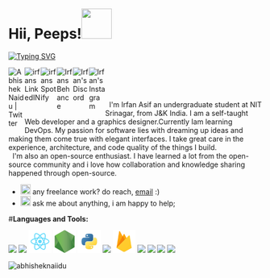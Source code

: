 <h1>Hii, Peeps!<img src="https://uarrr.org/wp-content/uploads/2020/12/IMG_1769.gif" width="60" height="60"
/> </h1>
                                                                                                                      
[![Typing SVG](https://readme-typing-svg.herokuapp.com?lines=Iam+Irfan+Asif)](https://git.io/typing-svg)
<br/>

<a href="https://twitter.com/demonicirfan">
  <img align="left" alt="Abhishek Naidu | Twitter" width="32px" src="https://image.flaticon.com/icons/png/512/174/174876.png" />
</a>
<a href="https://www.linkedin.com/in/demonicirfan/">
  <img align="left" alt="irfans LinkedIN" width="32px" src="https://image.flaticon.com/icons/png/512/174/174857.png" />
</a>
<a href="https://open.spotify.com/playlist/4Fc5JnFhckKzfcKTv70jFi?si=aed36967b20e4d46">
  <img align="left" alt="irfans Spotify"width="32px" src="https://image.flaticon.com/icons/png/128/174/174872.png" />
</a>
<a href="https://www.behance.net/irfanasif">
  <img align="left" alt="Irfans Behance" width="32px" src="https://image.flaticon.com/icons/png/512/145/145799.png" />
</a>
<a href="https://discord.gg/aladdin#2419">
  <img align="left" alt="Irfan's Discord" width="32px" src="https://raw.githubusercontent.com/peterthehan/peterthehan/master/assets/discord.svg" />
</a>
</a>
<a href="https://www.instagram.com/demonicirfan/">
  <img align="left" alt="Irfan's Instagram"  width=32px" src="https://image.flaticon.com/icons/png/512/174/174855.png" />
</a>
                                                                                                                      
<br/>
                                                                                                                      
<br/>

<br/>
                                                                                                                      
<p>
  &nbsp I'm Irfan Asif an undergraduate student at NIT Srinagar, from J&K India. I am a self-taught Web developer and a graphics designer.Currently Iam learning DevOps. My passion for software lies with dreaming up ideas and making them come true with elegant interfaces. I take great care in the experience, architecture, and code quality of the things I build. 
  <br/> &nbsp I'm also an open-source enthusiast. I have learned a lot from the open-source community and i love how collaboration and knowledge sharing happened through open-source. </p>

- <img src="https://github.com/TheDudeThatCode/TheDudeThatCode/blob/master/Assets/Mario_Hello_Big.gif?raw=true" width="20" height="20"
/> any freelance work? do reach, [email](mailto:hashtag.irfan@gmail.com) :)
- <img src="https://github.com/TheDudeThatCode/TheDudeThatCode/blob/master/Assets/Rocket.gif?raw=true" width="20" height="20"
/>
 ask me about anything, i am happy to help;
                                                                                                                        
#**Languages and Tools:**  

<code><img height="45" src="https://icon-library.com/images/javascript-icon-png/javascript-icon-png-23.jpg"></code>
<code><img height="48" src="https://cdn.iconscout.com/icon/free/png-256/java-60-1174953.png"></code>
<code><img height="45" src="https://raw.githubusercontent.com/github/explore/80688e429a7d4ef2fca1e82350fe8e3517d3494d/topics/react/react.png"></code>
<code><img height="45" src="https://raw.githubusercontent.com/github/explore/80688e429a7d4ef2fca1e82350fe8e3517d3494d/topics/nodejs/nodejs.png"></code>
<code><img height="45" src="https://raw.githubusercontent.com/github/explore/80688e429a7d4ef2fca1e82350fe8e3517d3494d/topics/python/python.png"></code>
<code><img height="45" src="https://infinapps.com/wp-content/uploads/2018/10/mongodb-logo.png"></code>
<code><img height="45" src="https://raw.githubusercontent.com/github/explore/80688e429a7d4ef2fca1e82350fe8e3517d3494d/topics/firebase/firebase.png"></code>
<code><img height="45" src="https://git-scm.com/images/logos/downloads/Git-Icon-1788C.png"></code>
<code><img height="45" src="https://brandslogos.com/wp-content/uploads/thumbs/c-logo-vector.svg"></code>
<code><img height="45" src="https://miro.medium.com/max/500/1*vmFSpk9xtpxAHkH7cmt-3Q.png"></code>
<code><img height="45" src="https://user-images.githubusercontent.com/74172466/134541155-5d52799c-a4d0-4160-a200-0ee02f00e05d.png"></code>


<span> <img src="https://github-readme-stats.vercel.app/api?username=demonicirfan&show_icons=true&theme=gotham" alt="abhisheknaiidu" />  </span>

